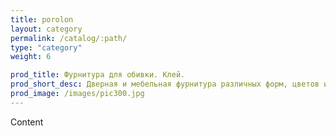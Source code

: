 ```yaml
---
title: porolon
layout: category
permalink: /catalog/:path/
type: "category"
weight: 6

prod_title: Фурнитура для обивки. Клей.
prod_short_desc: Дверная и мебельная фурнитура различных форм, цветов и характерристик, а также декоративные гвозди и большой выбор мебельного и универсального клея.
prod_image: /images/pic300.jpg
---
```


Content